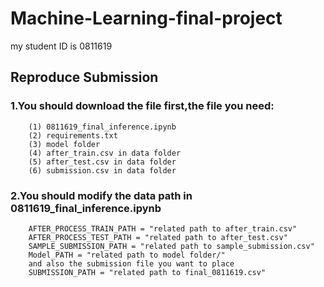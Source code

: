 # Machine-Learning-final-project
  my student ID is 0811619
## Reproduce Submission
###  1.You should download the file first,the file you need:
        (1) 0811619_final_inference.ipynb
        (2) requirements.txt
        (3) model folder
        (4) after_train.csv in data folder
        (5) after_test.csv in data folder
        (6) submission.csv in data folder
###  2.You should modify the data path in 0811619_final_inference.ipynb
        AFTER_PROCESS_TRAIN_PATH = "related path to after_train.csv"
        AFTER_PROCESS_TEST_PATH = "related path to after_test.csv"
        SAMPLE_SUBMISSION_PATH = "related path to sample_submission.csv"
        Model_PATH = "related path to model folder/"
        and also the submission file you want to place
        SUBMISSION_PATH = "related path to final_0811619.csv"
